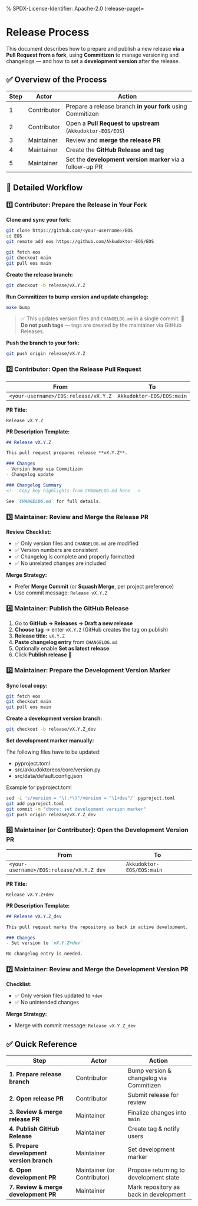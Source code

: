 % SPDX-License-Identifier: Apache-2.0
(release-page)=

# Release Process

This document describes how to prepare and publish a new release **via a Pull Request from a fork**,
using **Commitizen** to manage versioning and changelogs — and how to set a **development version** after the release.

## ✅ Overview of the Process

| Step | Actor       | Action |
|------|-------------|--------|
| 1    | Contributor | Prepare a release branch **in your fork** using Commitizen |
| 2    | Contributor | Open a **Pull Request to upstream** (`Akkudoktor-EOS/EOS`) |
| 3    | Maintainer  | Review and **merge the release PR** |
| 4    | Maintainer  | Create the **GitHub Release and tag** |
| 5    | Maintainer  | Set the **development version marker** via a follow-up PR |

## 🔄 Detailed Workflow

### 1️⃣ Contributor: Prepare the Release in Your Fork

**Clone and sync your fork:**

```bash
git clone https://github.com/<your-username>/EOS
cd EOS
git remote add eos https://github.com/Akkudoktor-EOS/EOS

git fetch eos
git checkout main
git pull eos main
````

**Create the release branch:**

```bash
git checkout -b release/vX.Y.Z
```

**Run Commitizen to bump version and update changelog:**

```bash
make bump
```

> ✅ This updates version files and `CHANGELOG.md` in a single commit.
> 🚫 **Do not push tags** — tags are created by the maintainer via GitHub Releases.

**Push the branch to your fork:**

```bash
git push origin release/vX.Y.Z
```

### 2️⃣ Contributor: Open the Release Pull Request

| From                                 | To                        |
| ------------------------------------ | ------------------------- |
| `<your-username>/EOS:release/vX.Y.Z` | `Akkudoktor-EOS/EOS:main` |

**PR Title:**

```text
Release vX.Y.Z
```

**PR Description Template:**

```markdown
## Release vX.Y.Z

This pull request prepares release **vX.Y.Z**.

### Changes
- Version bump via Commitizen
- Changelog update

### Changelog Summary
<!-- Copy key highlights from CHANGELOG.md here -->

See `CHANGELOG.md` for full details.
```

### 3️⃣ Maintainer: Review and Merge the Release PR

**Review Checklist:**

* ✅ Only version files and `CHANGELOG.md` are modified
* ✅ Version numbers are consistent
* ✅ Changelog is complete and properly formatted
* ✅ No unrelated changes are included

**Merge Strategy:**

* Prefer **Merge Commit** (or **Squash Merge**, per project preference)
* Use commit message: `Release vX.Y.Z`

### 4️⃣ Maintainer: Publish the GitHub Release

1. Go to **GitHub → Releases → Draft a new release**
2. **Choose tag** → enter `vX.Y.Z` (GitHub creates the tag on publish)
3. **Release title:** `vX.Y.Z`
4. **Paste changelog entry** from `CHANGELOG.md`
5. Optionally enable **Set as latest release**
6. Click **Publish release** 🎉

### 5️⃣ Maintainer: Prepare the Development Version Marker

**Sync local copy:**

```bash
git fetch eos
git checkout main
git pull eos main
```

**Create a development version branch:**

```bash
git checkout -b release/vX.Y.Z_dev
```

**Set development marker manually:**

The following files have to be updated:

* pyproject.toml
* src/akkudoktoreos/core/version.py
* src/data/default.config.json

Example for pyproject.toml

```bash
sed -i 's/version = "\(.*\)"/version = "\1+dev"/' pyproject.toml
git add pyproject.toml
git commit -m "chore: set development version marker"
git push origin release/vX.Y.Z_dev
```

### 6️⃣ Maintainer (or Contributor): Open the Development Version PR

| From                                     | To                        |
| ---------------------------------------- | ------------------------- |
| `<your-username>/EOS:release/vX.Y.Z_dev` | `Akkudoktor-EOS/EOS:main` |

**PR Title:**

```text
Release vX.Y.Z+dev
```

**PR Description Template:**

```markdown
## Release vX.Y.Z_dev

This pull request marks the repository as back in active development.

### Changes
- Set version to `vX.Y.Z+dev`

No changelog entry is needed.
```

### 7️⃣ Maintainer: Review and Merge the Development Version PR

**Checklist:**

* ✅ Only version files updated to `+dev`
* ✅ No unintended changes

**Merge Strategy:**

* Merge with commit message: `Release vX.Y.Z_dev`

## ✅ Quick Reference

| Step | Actor | Action |
| ---- | ----- | ------ |
| **1. Prepare release branch** | Contributor | Bump version & changelog via Commitizen |
| **2. Open release PR** | Contributor | Submit release for review |
| **3. Review & merge release PR** | Maintainer | Finalize changes into `main` |
| **4. Publish GitHub Release** | Maintainer | Create tag & notify users |
| **5. Prepare development version branch** | Maintainer | Set development marker |
| **6. Open development PR** | Maintainer (or Contributor) | Propose returning to development state |
| **7. Review & merge development PR** | Maintainer | Mark repository as back in development |
